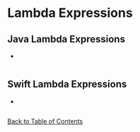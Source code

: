 # Lambda Expressions

## Java Lambda Expressions

*

```Java

```

## Swift Lambda Expressions

*

```Swift

```

[Back to Table of Contents](README.md)
